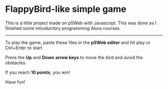 # FlappyBird-like simple game
This is a little project made on p5Web with Javascript. This was done as I finished some introductory programming Alura courses.

--------------------------------------------------------------------------------------------------------------------------------------------------------------

To play the game, paste these files in the **p5Web editor** and hit play or Ctrl+Enter to start

Press the **Up** and **Down** **arrow keys** to move the bird and avoid the obstacles.

If you reach **10 points**, you win!

Have fun!
